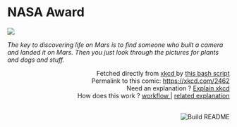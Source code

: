 # <b>NASA Award</b>

[![](https://imgs.xkcd.com/comics/nasa_award.png)](https://xkcd.com/2462)

<i>The key to discovering life on Mars is to find someone who built a camera and landed it on Mars. Then you just look through the pictures for plants and dogs and stuff.</i>

<div align="right">
  Fetched directly from
  <a href="https://xkcd.com">
    xkcd
  </a>
  by
  <a href="https://github.com/Vanille-N/Vanille-N/blob/master/fetch">
    this bash script
  </a>
</div>
<div align="right">
  Permalink to this comic:
  <a href="https://xkcd.com/2462">
    https://xkcd.com/2462
  </a>
</div>
<div align="right">
  Need an explanation ?
  <a href="https://www.explainxkcd.com/wiki/index.php/2462">
    Explain xkcd
  </a>
</div>
<div align="right">
  How does this work ?
  <a href="https://github.com/Vanille-N/Vanille-N/blob/master/.github/workflows/build.yml">
    workflow
  </a>
  |
  <a href="https://simonwillison.net/2020/Jul/10/self-updating-profile-readme/">
    related explanation
  </a>
</div><br>

<a href="https://github.com/Vanille-N/Vanille-N/actions"><img src="https://github.com/Vanille-N/Vanille-N/workflows/Build%20README/badge.svg" align="right" alt="Build README"></a>
